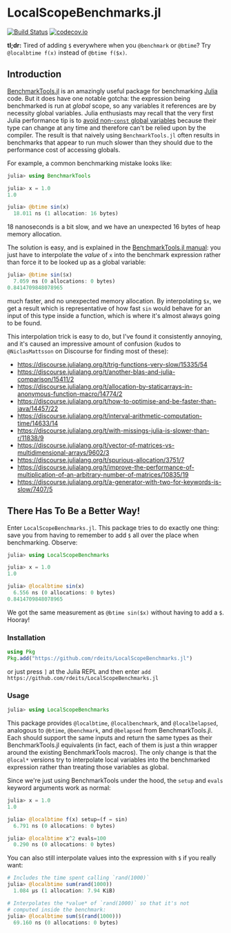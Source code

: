 # LocalScopeBenchmarks.jl

[![Build Status](https://travis-ci.org/rdeits/LocalScopeBenchmarks.jl.svg?branch=master)](https://travis-ci.org/rdeits/LocalScopeBenchmarks.jl)
[![codecov.io](https://codecov.io/github/rdeits/LocalScopeBenchmarks.jl/coverage.svg?branch=master)](https://codecov.io/github/rdeits/LocalScopeBenchmarks.jl?branch=master)

**tl;dr:** Tired of adding `$` everywhere when you `@benchmark` or `@btime`? Try `@localbtime f(x)` instead of `@btime f($x)`.

## Introduction

[BenchmarkTools.jl](https://github.com/JuliaCI/BenchmarkTools.jl) is an amazingly useful package for benchmarking [Julia](https://julialang.org/) code. But it does have one notable gotcha: the expression being benchmarked is run at *global* scope, so any variables it references are by necessity global variables. Julia enthusiasts may recall that the very first Julia performance tip is to [avoid non-`const` global variables](https://docs.julialang.org/en/stable/manual/performance-tips/#Avoid-global-variables-1) because their type can change at any time and therefore can't be relied upon by the compiler. The result is that naively using `BenchmarkTools.jl` often results in benchmarks that appear to run much slower than they should due to the performance cost of accessing globals.

For example, a common benchmarking mistake looks like:

```julia
julia> using BenchmarkTools

julia> x = 1.0
1.0

julia> @btime sin(x)
  18.011 ns (1 allocation: 16 bytes)
```

18 nanoseconds is a bit slow, and we have an unexpected 16 bytes of heap memory allocation.

The solution is easy, and is explained in the [BenchmarkTools.jl manual](https://github.com/JuliaCI/BenchmarkTools.jl/blob/master/doc/manual.md#interpolating-values-into-benchmark-expressions): you just have to interpolate the *value* of `x` into the benchmark expression rather than force it to be looked up as a global variable:

```julia
julia> @btime sin($x)
  7.059 ns (0 allocations: 0 bytes)
0.8414709848078965
```

much faster, and no unexpected memory allocation. By interpolating `$x`, we get a result which is representative of how fast `sin` would behave for an input of this type inside a function, which is where it's almost always going to be found.

This interpolation trick is easy to do, but I've found it consistently annoying, and it's caused an impressive amount of confusion (kudos to `@NiclasMattsson` on Discourse for finding most of these):

* https://discourse.julialang.org/t/trig-functions-very-slow/15335/54
* https://discourse.julialang.org/t/another-blas-and-julia-comparison/15411/2
* https://discourse.julialang.org/t/allocation-by-staticarrays-in-anonymous-function-macro/14774/2
* https://discourse.julialang.org/t/how-to-optimise-and-be-faster-than-java/14457/22
* https://discourse.julialang.org/t/interval-arithmetic-computation-time/14633/14
* https://discourse.julialang.org/t/with-missings-julia-is-slower-than-r/11838/9
* https://discourse.julialang.org/t/vector-of-matrices-vs-multidimensional-arrays/9602/3
* https://discourse.julialang.org/t/spurious-allocation/3751/7
* https://discourse.julialang.org/t/improve-the-performance-of-multiplication-of-an-arbitrary-number-of-matrices/10835/19
* https://discourse.julialang.org/t/a-generator-with-two-for-keywords-is-slow/7407/5

## There Has To Be a Better Way!

Enter `LocalScopeBenchmarks.jl`. This package tries to do exactly one thing: save you from having to remember to add `$` all over the place when benchmarking. Observe:

```julia
julia> using LocalScopeBenchmarks

julia> x = 1.0
1.0

julia> @localbtime sin(x)
  6.556 ns (0 allocations: 0 bytes)
0.8414709848078965
```

We got the same measurement as `@btime sin($x)` without having to add a `$`. Hooray!

### Installation

```julia
using Pkg
Pkg.add("https://github.com/rdeits/LocalScopeBenchmarks.jl")
```

or just press `]` at the Julia REPL and then enter `add https://github.com/rdeits/LocalScopeBenchmarks.jl`

### Usage

```julia
julia> using LocalScopeBenchmarks
```

This package provides `@localbtime`, `@localbenchmark`, and `@localbelapsed`, analogous to `@btime`, `@benchmark`, and `@belapsed` from BenchmarkTools.jl. Each should support the same inputs and return the same types as their BenchmarkTools.jl equivalents (in fact, each of them is just a thin wrapper around the existing BenchmarkTools macros). The only change is that the `@local*` versions try to interpolate local variables into the benchmarked expression rather than treating those variables as global.

Since we're just using BenchmarkTools under the hood, the `setup` and `evals` keyword arguments work as normal:

```julia
julia> x = 1.0
1.0

julia> @localbtime f(x) setup=(f = sin)
  6.791 ns (0 allocations: 0 bytes)
```

```julia
julia> @localbtime x^2 evals=100
  0.290 ns (0 allocations: 0 bytes)
```

You can also still interpolate values into the expression with `$` if you really want:

```julia
# Includes the time spent calling `rand(1000)`
julia> @localbtime sum(rand(1000))
  1.084 μs (1 allocation: 7.94 KiB)
```

```julia
# Interpolates the *value* of `rand(1000)` so that it's not
# computed inside the benchmark:
julia> @localbtime sum($(rand(1000)))
  69.160 ns (0 allocations: 0 bytes)
```

